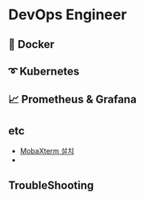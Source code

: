 # DevOps Engineer

## 🐳 Docker

## ➰ Kubernetes

## 📈 Prometheus & Grafana

## etc

- [MobaXterm 설치]()
- 

## TroubleShooting

